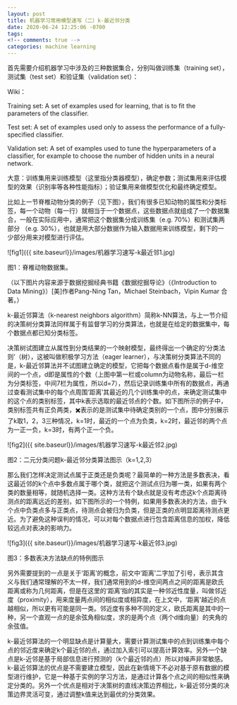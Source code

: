 ```yaml
---
layout: post
title: 机器学习常用模型速写（二）k-最近邻分类
date: 2020-06-24 12:25:06 -0700
tags: 
<!-- comments: true -->
categories: machine learning
---
```


首先需要介绍机器学习中涉及的三种数据集合，分别叫做训练集（training set），测试集（test set）和验证集（validation set）：

Wiki：

Training set: A set of examples used for learning, that is to fit the parameters of the classifier.

Test set: A set of examples used only to assess the performance of a fully-specified classifier.

Validation set: A set of examples used to tune the hyperparameters of a classifier, for example to choose the number of hidden units in a neural network.

大意：训练集用来训练模型（这里指分类器模型），确定参数；测试集用来评估模型的效果（识别率等各种性能指标）；验证集用来做模型优化和最终确定模型。

比如上一节脊椎动物分类的例子（见下图），我们有很多已知动物的属性和分类标签，每一个动物（每一行）就相当于一个数据点，这些数据点就组成了一个数据集合，一般在实际应用中，通常把这个数据集分成训练集（e.g. 70%）和测试集两部分 （e.g. 30%），也就是用大部分数据作为输入数据用来训练模型，剩下的一少部分用来对模型进行评估。

![fig1]({{ site.baseurl}}/images/机器学习速写-k最近邻1.jpg)

图1：脊椎动物数据集。

（以下图片内容来源于数据挖掘经典书籍《数据挖掘导论》（《Introduction to Data Mining》）[美]作者Pang-Ning Tan，Michael Steinbach，Vipin Kumar 合著。）

k-最近邻算法（k-nearest neighbors algorithm）简称k-NN算法，与上一节介绍的决策树分类算法同样属于有监督学习的分类算法，也就是在给定的数据集中，每个数据点都已知分类标签。

决策树试图建立从属性到分类结果的一个映射模型，最终得出一个确定的‘分类法则’（树），这被叫做积极学习方法（eager learner），与决策树分类算法不同的是，k-最近邻算法并不试图建立确定的模型，它把每个数据点看作是属于d-维空间的一个点，d即是属性的个数（上图中第一栏或column为动物名称，最后一栏为分类标签，中间7栏为属性，所以d=7），然后记录训练集中所有的数据点，再通过查看测试集中的每个点周围‘距离’其最近的几个训练集中的点，来确定测试集中的这个点的类别标签，其中k表示选取的最近邻点的个数。如下图所示的例子中，类别标签共有正负两类，✖️表示的是测试集中待确定类别的一个点，图中分别展示了k取1，2，3三种情况，k=1时，最近的一个点为负类，k=2时，最近邻的两个点为一正一负，k=3时，有两个正一个负。

![fig2]({{ site.baseurl}}/images/机器学习速写-k最近邻2.jpg)

图2：二元分类问题k-最近邻分类算法图示（k=1,2,3）

那么我们怎样决定测试点属于正类还是负类呢？最简单的一种方法是多数表决，看这最近邻的k个点中多数点属于哪个类，就把这个测试点归为哪一类，如果有两个类的数量相等，就随机选择一类。这种方法有个缺点就是没有考虑这k个点距离待测点的距离远近的差别，如下图所示的一个特例，如果用多数表决的方法，由于k个点中负类点多与正类点，待测点会被归为负类，但是正类的点明显距离待测点更近。为了避免这种误判的情况，可以对每个数据点进行包含距离信息的加权，降低较远点对表决的影响力。

![fig3]({{ site.baseurl}}/images/机器学习速写-k最近邻3.jpg)

图3：多数表决方法缺点的特例图示

另外需要提到的一点是关于‘距离’的概念，前文中‘距离’二字加了引号，表示其含义与我们通常理解的不太一样，我们通常用到的d-维空间两点之间的距离是欧氏距离或称为几何距离，但是在这里的‘距离’指的其实是一种邻近性度量，叫做邻近度（proximity），用来度量两点间的相似度或相异度，在上文中，‘距离’越近的点越相似，所以更有可能是同一类。邻近度有多种不同的定义，欧氏距离是其中的一种，另一个直观一点的是余弦角相似度，求的是两个点（两个d维向量）的夹角的余弦值。

k-最近邻算法的一个明显缺点是计算量大，需要计算测试集中的点到训练集中每个点的邻近度来确定k个最近邻的点，通过加入索引可以提高计算效率。另外一个缺点是k-近邻是基于局部信息进行预测的（k个最近邻的点）所以对噪声非常敏感。k-最近邻算法的优点是不需要建立模型，因此在新情境下不必对基于原有数据的模型进行维护，它是一种基于实例的学习方法，是通过计算各个点之间的相似性来确定分类的。另外一个优点是相对于决策树的直线决策边界相比，k-最近邻分类的决策边界灵活可变，通过调整k值来达到最优的分类效果。





